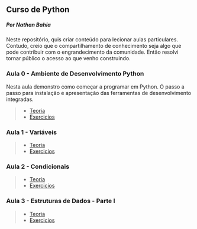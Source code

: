 ## Curso de Python
##### Por Nathan Bahia

Neste repositório, quis criar conteúdo para lecionar aulas particulares. Contudo, creio que o compartilhamento de conhecimento seja algo que pode contribuir com o engrandecimento da comunidade. Então resolvi tornar público o acesso ao que venho construindo.

### Aula 0 - Ambiente de Desenvolvimento Python
Nesta aula demonstro como começar a programar em Python. O passo a passo para instalação e apresentação das ferramentas de desenvolvimento integradas.

> - [Teoria](/curso-de-python/aula00) 
> - [Exercicios]()

### Aula 1 - Variáveis
> - [Teoria](/curso-de-python/aula01) 
> - [Exercicios]()

### Aula 2 - Condicionais
> - [Teoria](/curso-de-python/aula02)
> - [Exercicios]()

### Aula 3 - Estruturas de Dados - Parte I
> - [Teoria](/curso-de-python/aula03)
> - [Exercicios]()
